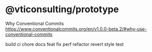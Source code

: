 # @vticonsulting/prototype


Why Conventional Commits
https://www.conventionalcommits.org/en/v1.0.0-beta.2/#why-use-conventional-commits


build
ci
chore
docs
feat
fix
perf
refactor
revert
style
test

